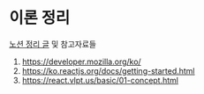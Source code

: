 # 이론 정리

[노션 정리 글](https://scrawny-art-595.notion.site/1-79c6d61d91224a6ba2dc69a3a4ba948a) 및 참고자료들

1. https://developer.mozilla.org/ko/
2. https://ko.reactjs.org/docs/getting-started.html
3. https://react.vlpt.us/basic/01-concept.html
